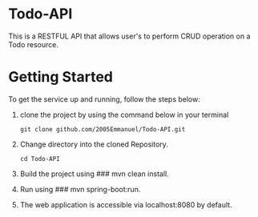 # Todo-API
This is a RESTFUL API that allows user's to perform CRUD operation on a Todo resource.

# Getting Started
  To get the service up and running, follow the steps below:

   1. clone the project by using the command
      below in your terminal
    
       ```git clone github.com/2005Emmanuel/Todo-API.git```
    
   2. Change directory into the cloned Repository.
   
       ```cd Todo-API```
    
   3. Build the project using ### mvn clean install.

   4. Run using ### mvn spring-boot:run.

   5. The web application is accessible via localhost:8080 by default.
